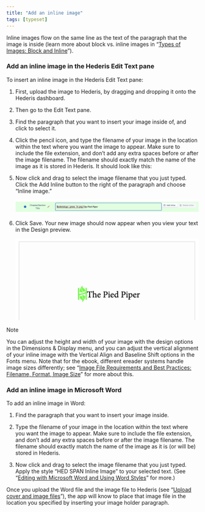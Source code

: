 ```yaml
---
title: "Add an inline image"
tags: [typeset]
---
```

 
<html><body><section data-type="chapter" class="hsecchapter" data-hederis-type="hsecchapter" id="add-an-inline-image" data-pi-attrs="id: add-an-inline-image; data-tags: typeset;" role="doc-chapter" data-tags="typeset" data-author-name=" " data-book-title=" " title="Add an inline image"><p class="hblkp" data-hederis-type="hblkp" id="peSBuIgW8">Inline images flow on the same line as the text of the paragraph that the image is inside (learn more about block vs. inline images in &#8220;<a href="{% link _docs/block-and-inline-images.md %}" class="hspana" data-hederis-type="hspana" id="ppR8ywp2f">Types of Images: Block and Inline</a>&#8221;). </p><section class="hwprsubsection" data-hederis-type="hwprsubsection" id="ptlKYAbXd" data-type="subsection" title="Add an inline image in the Hederis Edit Text pane"><h1 data-hederis-type="hblktitle" class="hblktitle" id="p6N9Rgl7n">Add an inline image in the Hederis Edit Text pane</h1><p class="hblkp" data-hederis-type="hblkp" id="pCpWlbPnX">To insert an inline image in the Hederis Edit Text pane:</p><ol class="hwprnumlist" data-hederis-type="hwprnumlist" id="p8BNl0yhB"><li class="hblkoli" data-hederis-type="hblkoli" id="liWL8gmgVx"><p class="hblkoli" data-hederis-type="hblklip" id="pFaCz8UU3">First, upload the image to Hederis, by dragging and dropping it onto the Hederis dashboard.</p></li><li class="hblkoli" data-hederis-type="hblkoli" id="lixIondUA7"><p class="hblkoli" data-hederis-type="hblklip" id="pvjlmXfT2">Then go to the Edit Text pane.</p></li><li class="hblkoli" data-hederis-type="hblkoli" id="liXZnpzfq6"><p class="hblkoli" data-hederis-type="hblklip" id="pDh2Ltq00">Find the paragraph that you want to insert your image inside of, and click to select it.</p></li><li class="hblkoli" data-hederis-type="hblkoli" id="lixsjusjtU"><p class="hblkoli" data-hederis-type="hblklip" id="p448cMiAg">Click the pencil icon, and type the filename of your image in the location within the text where you want the image to appear. Make sure to include the file extension, and don&#8217;t add any extra spaces before or after the image filename. The filename should exactly match the name of the image as it is stored in Hederis. It should look like this:</p></li><li class="hblkoli" data-hederis-type="hblkoli" id="lie8vjejFC"><p class="hblkoli" data-hederis-type="hblklip" id="pxn9NbLDb">Now click and drag to select the image filename that you just typed. Click the Add Inline button to the right of the paragraph and choose &#8220;Inline image.&#8221;</p><img data-hederis-type="hblkimg" class="hblkimg" id="pRgU7on7e" src="/images/inlineimg1.png" data-img-src="/images/inlineimg1.png"/></li><li class="hblkoli" data-hederis-type="hblkoli" id="liKAbzyNjX"><p class="hblkoli" data-hederis-type="hblklip" id="pGQtYKQ3N">Click Save. Your new image should now appear when you view your text in the Design preview.</p><img data-hederis-type="hblkimg" class="hblkimg" id="pGGOX8SQM" src="/images/inlineimg2.png" data-img-src="/images/inlineimg2.png"/></li></ol></section><div class="hwprbox box" data-hederis-type="hwprbox" id="p0vtieDb7" data-type="sidebar"><p class="hblktype" data-hederis-type="hblktype" id="pAwyBq94v">Note</p><p class="hblkp" data-hederis-type="hblkp" id="pDsaCHuzA">You can adjust the height and width of your image with the design options in the Dimensions &amp; Display menu, and you can adjust the vertical alignment of your inline image with the Vertical Align and Baseline Shift options in the Fonts menu. Note that for the ebook, different ereader systems handle image sizes differently; see &#8220;<a href="{% link _docs/image_best_practices.md %}" class="hspana" data-hederis-type="hspana" id="p1qJBQ9BD">Image File Requirements and Best Practices: Filename, Format, Image Size</a>&#8221; for more about this.</p></div><section class="hwprsubsection" data-hederis-type="hwprsubsection" id="pJlmGLwHA" data-type="subsection" title="Add an inline image in Microsoft Word"><h1 data-hederis-type="hblktitle" class="hblktitle" id="pLKgmTR0c">Add an inline image in Microsoft Word</h1><p class="hblkp" data-hederis-type="hblkp" id="pm2zZPPCc">To add an inline image in Word:</p><ol class="hwprnumlist" data-hederis-type="hwprnumlist" id="pjZ4r5mNe"><li class="hblkoli" data-hederis-type="hblkoli" id="li0h9ZYJgX"><p class="hblkoli" data-hederis-type="hblklip" id="pOhYBCoeX">Find the paragraph that you want to insert your image inside.</p></li><li class="hblkoli" data-hederis-type="hblkoli" id="liNI2WuBwd"><p class="hblkoli" data-hederis-type="hblklip" id="pi89cVmt0">Type the filename of your image in the location within the text where you want the image to appear. Make sure to include the file extension, and don&#8217;t add any extra spaces before or after the image filename. The filename should exactly match the name of the image as it is (or will be) stored in Hederis.</p></li><li class="hblkoli" data-hederis-type="hblkoli" id="linsDF44zl"><p class="hblkoli" data-hederis-type="hblklip" id="phFX9mffA">Now click and drag to select the image filename that you just typed. Apply the style &#8220;HED SPAN Inline Image&#8221; to your selected text. (See &#8220;<a href="{% link _docs/fine-tune-styles.md %}" class="hspana" data-hederis-type="hspana" id="pAGC5ksOJ">Editing with Microsoft Word and Using Word Styles</a>&#8221; for more.)</p></li></ol><p class="hblkp" data-hederis-type="hblkp" id="ptTPS1WFk">Once you upload the Word file and the image file to Hederis (see &#8220;<a href="{% link _docs/upload-a-cover.md %}" class="hspana" data-hederis-type="hspana" id="p7gAn3Vm2">Upload cover and image files</a>&#8221;), the app will know to place that image file in the location you specified by inserting your image holder paragraph.</p></section></section></body></html>
